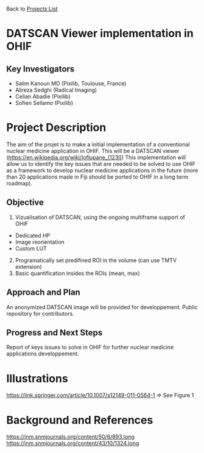 Back to [Projects List](../../README.md#ProjectsList)

# DATSCAN Viewer implementation in OHIF

## Key Investigators

- Salim Kanoun MD (Pixilib, Toulouse, France)
- Alireza Sedghi (Radical Imaging)
- Celian Abadie (Pixilib)
- Sofien Sellamo (Pixilib)

# Project Description

The aim of the projet is to make a initial implementation of a conventional nuclear medicine application in OHIF. This will be a DATSCAN viewer (https://en.wikipedia.org/wiki/Ioflupane_(123I))
This implementation will allow us to identify the key issues that are needed to be solved to use OHIF as a framework to develop nuclear medicine applications in the future (more than 20 applications made in Fiji should be ported to OHIF in a long term roadmap).

## Objective

1. Vizualisation of DATSCAN, using the ongoing multiframe support of OHIF
- Dedicated HP
- Image reorientation
- Custom LUT
2. Programatically set predifined ROI in the volume (can use TMTV extension)
3. Basic quantification insides the ROIs (mean, max)

## Approach and Plan

An anonymized DATSCAN image will be provided for developpement.
Public repository for contributors.

## Progress and Next Steps

Report of keys issues to solve in OHIF for further nuclear medicine applications developpement.

# Illustrations
https://link.springer.com/article/10.1007/s12149-011-0564-1 => See Figure 1

# Background and References
https://jnm.snmjournals.org/content/50/6/893.long
https://jnm.snmjournals.org/content/43/10/1324.long
